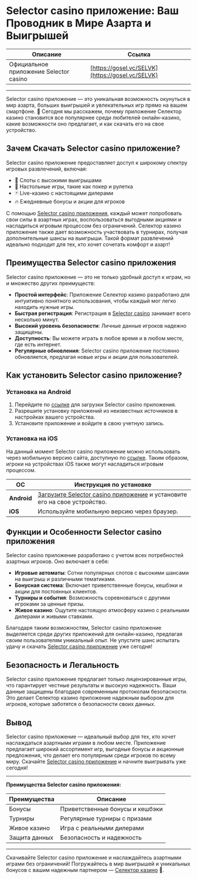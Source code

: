 # Selector casino приложение: Ваш Проводник в Мире Азарта и Выигрышей

| Описание | Ссылка |
|----------|--------|
| Официальное приложение Selector casino | [https://gosel.vc/SELVK](https://gosel.vc/SELVK) |

---

Selector casino приложение — это уникальная возможность окунуться в мир азарта, больших выигрышей и увлекательных игр прямо на вашем смартфоне. 🤑 Сегодня мы расскажем, почему приложение Селектор казино становится все популярнее среди любителей онлайн-казино, какие возможности оно предлагает, и как скачать его на свое устройство.

## Зачем Скачать Selector casino приложение?

Selector casino приложение предоставляет доступ к широкому спектру игровых развлечений, включая:

- 🎰 Слоты с высокими выигрышами
- 🎲 Настольные игры, такие как покер и рулетка
- 🃏 Live-казино с настоящими дилерами
- 🔥 Ежедневные бонусы и акции для игроков

С помощью [Selector casino приложения](https://gosel.vc/SELVK), каждый может попробовать свои силы в азартных играх, воспользоваться выгодными акциями и насладиться игровым процессом без ограничений. Селектор казино приложение также дает возможность участвовать в турнирах, получая дополнительные шансы на выигрыши. Такой формат развлечений идеально подходит для тех, кто хочет сочетать комфорт и азарт!

## Преимущества Selector casino приложения

Selector casino приложение — это не только удобный доступ к играм, но и множество других преимуществ:

- **Простой интерфейс**: Приложение Селектор казино разработано для интуитивно понятного использования, чтобы каждый мог легко находить нужные игры.
- **Быстрая регистрация**: Регистрация в [Selector casino](https://gosel.vc/SELVK) занимает всего несколько минут.
- **Высокий уровень безопасности**: Личные данные игроков надежно защищены.
- **Доступность**: Вы можете играть в любое время и в любом месте, где есть интернет.
- **Регулярные обновления**: Selector casino приложение постоянно обновляется, предлагая новые игры и акции для пользователей.

## Как установить Selector casino приложение?

### Установка на Android

1. Перейдите по [ссылке](https://gosel.vc/SELVK) для загрузки Selector casino приложения.
2. Разрешите установку приложений из неизвестных источников в настройках вашего устройства.
3. Установите приложение и войдите в свою учетную запись.

### Установка на iOS

На данный момент Selector casino приложение можно использовать через мобильную версию сайта, доступную по [ссылке](https://gosel.vc/SELVK). Таким образом, игроки на устройствах iOS также могут насладиться игровым процессом.

| ОС | Инструкция по установке |
|----|--------------------------|
| **Android** | [Загрузите Selector casino приложение](https://gosel.vc/SELVK) и установите его на свое устройство. |
| **iOS** | Используйте мобильную версию через браузер. |

## Функции и Особенности Selector casino приложения

Selector casino приложение разработано с учетом всех потребностей азартных игроков. Оно включает в себя:

- **Игровые автоматы**: Сотни популярных слотов с высокими шансами на выигрыш и различными тематиками.
- **Бонусная система**: Включает приветственные бонусы, кешбэки и акции для постоянных клиентов.
- **Турниры и события**: Возможность соревноваться с другими игроками за ценные призы.
- **Живое казино**: Ощутите настоящую атмосферу казино с реальными дилерами и живыми ставками.

Благодаря таким возможностям, Selector casino приложение выделяется среди других приложений для онлайн-казино, предлагая своим пользователям уникальный опыт. Не упустите шанс испытать удачу и скачать [Selector casino приложение](https://gosel.vc/SELVK) уже сегодня!

## Безопасность и Легальность

Selector casino приложение предлагает только лицензированные игры, что гарантирует честные результаты и высокую надежность. Ваши данные защищены благодаря современным протоколам безопасности. Это делает Селектор казино приложение надежным выбором для игроков, которые заботятся о безопасности своих данных.

## Вывод

Selector casino приложение — идеальный выбор для тех, кто хочет наслаждаться азартными играми в любом месте. Приложение предлагает широкий ассортимент игр, выгодные бонусы и акционные предложения, что делает его популярным среди игроков по всему миру. Скачайте [Selector casino приложение](https://gosel.vc/SELVK) и начните выигрывать уже сегодня!

---

**Преимущества Selector casino приложения:**

| Преимущества | Описание |
|--------------|----------|
| Бонусы | Приветственные бонусы и кешбэки |
| Турниры | Регулярные турниры с призами |
| Живое казино | Игра с реальными дилерами |
| Защита данных | Безопасность и надежность |

---

Скачивайте Selector casino приложение и наслаждайтесь азартными играми без ограничений! Погружайтесь в мир выигрышей и уникальных бонусов с вашим надежным партнером — [Селектор казино](https://gosel.vc/SELVK) 🎉.
